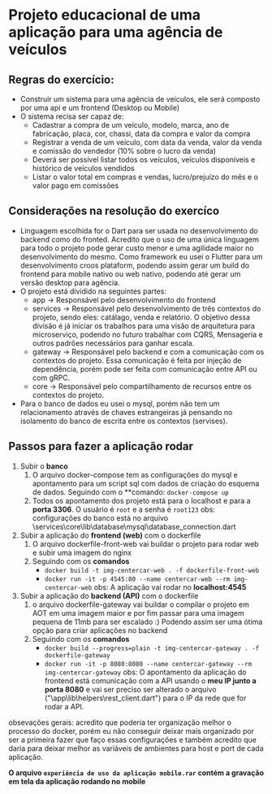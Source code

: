 # Projeto educacional de uma aplicação para uma agência de veículos



## Regras do exercício:

* Construir um sistema para uma agência de veículos, ele será composto por uma api e um frontend (Desktop ou Mobile)
* O sistema recisa ser capaz de:
    * Cadastrar a compra de um veículo, modelo, marca, ano de fabricação, placa, cor, chassi, data da compra e valor da compra
    * Registrar a venda de um veículo, com data da venda, valor da venda e comissão do vendedor (10% sobre o lucro da venda)
    * Deverá ser possível listar todos os veículos, veículos disponíveis e histórico de veículos vendidos
    * Listar o valor total em compras e vendas, lucro/prejuízo do mês e o valor pago em comissões


## Considerações na resolução do exercíco
* Linguagem escolhida for o Dart para ser usada no desenvolvimento do backend como do fronted. Acredito que o uso de uma única linguagem para todo o projeto pode gerar custo menor e uma agilidade maior no desenvolvimento do mesmo. Como framework eu usei o Flutter para um desenvolvimento croos plataform, podendo assim gerar um build do frontend para mobile nativo ou web nativo, podendo até gerar um versão desktop para agência. 
* O projeto está dividido na seguintes partes:
    * app -> Responsável pelo desenvolvimento do frontend
    * services -> Responsável pelo desenvolvimento de três contextos do projeto, sendo eles: catálago, venda e relatório. O objetivo dessa divisão é já iniciar os trabalhos para uma visão de arquitetura para microserviço, podendo no futuro trabalhar com CQRS, Mensageria e outros padrões necessários para ganhar escala.
    * gateway -> Responsável pelo backend e com a comunicação com os contextos do projeto. Essa comunicação é feita por injeção de dependência, porém pode ser feita com comunicação entre API ou com gRPC.
    * core -> Responsável pelo compartilhamento de recursos entre os contextos do projeto. 
* Para o banco de dados eu usei o mysql, porém não tem um relacionamento através de chaves estrangeiras já pensando no isolamento do banco de escrita entre os contextos (servises). 



## Passos para fazer a aplicação rodar

1. Subir o **banco**
    1. O arquivo docker-compose tem as configurações do mysql e apontamento para um script sql com dados de criação do esquema de dados. Seguindo com o **comando: `docker-compose up`
    2. Todos os apontamento dos projeto está para o localhost e para a **porta 3306**. O usuário é `root` e a senha é `root123`
    obs: configurações do banco está no arquivo \services\core\lib\database\mysql\database_connection.dart
2. Subir a aplicação do **frontend (web)** com o dockerfile
    1. O arquivo dockerfile-front-web vai buildar o projeto para rodar web e subir uma imagem do nginx
    2. Seguindo com os **comandos**
        * `docker build -t img-centercar-web . -f dockerfile-front-web`
        * `docker run -it -p 4545:80 --name centercar-web --rm img-centercar-web`
    obs: A aplicação vai rodar no **localhost:4545**
3. Subir a aplicação do **backend (API)** com o dockerfile
    1. o arquivo dockerfile-gateway vai buildar o compilar o projeto em AOT em uma imagem maior e por fim passar para uma imagem pequena de 11mb para ser escalado :) Podendo assim ser uma ótima opção para criar aplicações no backend
    2. Seguindo com os **comandos**
        * `docker build --progress=plain -t img-centercar-gateway . -f dockerfile-gateway`
        * `docker run -it -p 8080:8080 --name centercar-gateway --rm img-centercar-gateway`
    obs: O apontamento da aplicação do frontend está comunicação com a API usando o **meu IP junto a porta 8080** e vai ser preciso ser alterado o arquivo ("\app\lib\helpers\rest_client.dart") para o IP da rede que for rodar a API. 

obsevações gerais: acredito que poderia ter organização melhor o processo do docker, porém eu não conseguir deixar mais organizado por ser a primeira fazer que faço essas configurações e também acredito que daria para deixar melhor as variáveis de ambientes para host e port de cada aplicação. 

**O arquivo `experiência de uso da aplicação mobile.rar` contém a gravação em tela da aplicação rodando no mobile**

